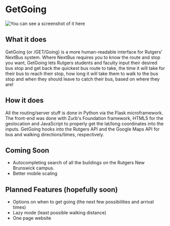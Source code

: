 GetGoing
========

![You can see a screenshot of it here](http://i.imgur.com/dpaoz.png)

What it does
------------

GetGoing (or /GET/Going) is a more human-readable interface for Rutgers' NextBus system.  Where NextBus requires you to know the route and stop you want, GetGoing lets Rutgers students and faculty input their desired bus stop and get back the quickest bus route to take, the time it will take for their bus to reach their stop, how long it will take them to walk to the bus stop and when they should leave to catch their bus, based on where they are!

How it does 
-----------

All the routing/server stuff is done in Python via the Flask microframework.  The front-end was done with Zurb's Foundation framework, HTML5 for the geolocation and JavaScript to properly get the lat/long coordinates into the inputs. GetGoing hooks into the Rutgers API and the Google Maps API for bus and walking directions/times, respectively.

Coming Soon
-----------
* Autocompleting search of all the buildings on the Rutgers New Brunswick campus.
* Better mobile scaling

Planned Features (hopefully soon)
---------------------------------
* Options on when to get going (the next few possibilities and arrival times)
* Lazy mode (least possible walking distance)
* One page website